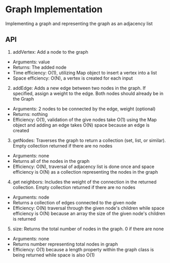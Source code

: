 # Graph Implementation

  Implementing a graph and representing the graph as an adjacency list

## API

  1. addVertex: Add a node to the graph
  - Arguments: value
  - Returns: The added node
  - Time efficiency: O(1), utilizing Map object to insert a vertex into a list
  - Space efficiency: O(N), a vertex is created for each input
  
  2. addEdge: Adds a new edge between two nodes in the graph. If specified, assign a weight to the edge. Both nodes should already be in the Graph
  - Arguments: 2 nodes to be connected by the edge, weight (optional)
  - Returns: nothing
  - Efficiency: O(1), validation of the give nodes take O(1) using the Map object and adding an edge takes O(N) space because an edge is created 

  3. getNodes: Traverses the graph to return a collection (set, list, or similar). Empty collection returned if there are no nodes
  - Arguments: none
  - Returns all of the nodes in the graph
  - Efficiency: O(N), traversal of adjacency list is done once and space efficiency is O(N) as a collection representing the nodes in the graph

  4. get neighbors: Includes the weight of the connection in the returned collection. Empty collection returned if there are no nodes
  - Arguments: node
  - Returns a collection of edges connected to the given node
  - Efficiency: O(N) traversal through the given node's children while space efficiency is O(N) because an array the size of the given node's children is returned
  
  5. size: Returns the total number of nodes in the graph. 0 if there are none
  - Arguments: none
  - Returns number representing total nodes in graph
  - Efficiency: O(1) because a length property within the graph class is being returned while space is also O(1)

